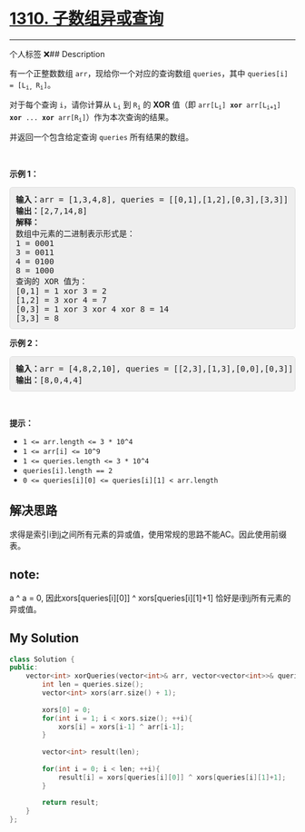 # [1310. 子数组异或查询](https://leetcode-cn.com/problems/xor-queries-of-a-subarray/)

---

个人标签 ❌## Description

<style>
section pre{
    background-color: #eee;
    border: 1px solid #ddd;
    padding:10px;
    border-radius: 5px;
}
</style>
<section>
<p>有一个正整数数组&nbsp;<code>arr</code>，现给你一个对应的查询数组&nbsp;<code>queries</code>，其中&nbsp;<code>queries[i] = [L<sub>i,&nbsp;</sub>R<sub>i</sub>]</code>。</p>
<p>对于每个查询&nbsp;<code>i</code>，请你计算从&nbsp;<code>L<sub>i</sub></code>&nbsp;到&nbsp;<code>R<sub>i</sub></code>&nbsp;的&nbsp;<strong>XOR</strong>&nbsp;值（即&nbsp;<code>arr[L<sub>i</sub>] <strong>xor</strong> arr[L<sub>i+1</sub>] <strong>xor</strong> ... <strong>xor</strong> arr[R<sub>i</sub>]</code>）作为本次查询的结果。</p>
<p>并返回一个包含给定查询&nbsp;<code>queries</code>&nbsp;所有结果的数组。</p>
<p>&nbsp;</p>
<p><strong>示例 1：</strong></p>
<pre><strong>输入：</strong>arr = [1,3,4,8], queries = [[0,1],[1,2],[0,3],[3,3]]
<strong>输出：</strong>[2,7,14,8] 
<strong>解释：</strong>
数组中元素的二进制表示形式是：
1 = 0001 
3 = 0011 
4 = 0100 
8 = 1000 
查询的 XOR 值为：
[0,1] = 1 xor 3 = 2 
[1,2] = 3 xor 4 = 7 
[0,3] = 1 xor 3 xor 4 xor 8 = 14 
[3,3] = 8
</pre>
<p><strong>示例 2：</strong></p>
<pre><strong>输入：</strong>arr = [4,8,2,10], queries = [[2,3],[1,3],[0,0],[0,3]]
<strong>输出：</strong>[8,0,4,4]
</pre>
<p>&nbsp;</p>
<p><strong>提示：</strong></p>
<ul>
	<li><code>1 &lt;= arr.length &lt;= 3 *&nbsp;10^4</code></li>
	<li><code>1 &lt;= arr[i] &lt;= 10^9</code></li>
	<li><code>1 &lt;= queries.length &lt;= 3 * 10^4</code></li>
	<li><code>queries[i].length == 2</code></li>
	<li><code>0 &lt;= queries[i][0] &lt;= queries[i][1] &lt; arr.length</code></li>
</ul>
</section>


## 解决思路

求得是索引i到j之间所有元素的异或值，使用常规的思路不能AC。因此使用前缀表。

## note:

a ^ a = 0, 因此xors[queries[i][0]] ^ xors[queries[i][1]+1] 恰好是i到j所有元素的异或值。

## My Solution

```cpp
class Solution {
public:
    vector<int> xorQueries(vector<int>& arr, vector<vector<int>>& queries) {
        int len = queries.size();
        vector<int> xors(arr.size() + 1);
 
        xors[0] = 0;
        for(int i = 1; i < xors.size(); ++i){
            xors[i] = xors[i-1] ^ arr[i-1];
        }
 
        vector<int> result(len);
 
        for(int i = 0; i < len; ++i){
            result[i] = xors[queries[i][0]] ^ xors[queries[i][1]+1];
        }
 
        return result;
    }
};
```